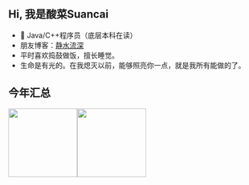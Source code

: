 ## Hi, 我是酸菜Suancai

- 🧑‍ Java/C++程序员（底层本科在读）
-  朋友博客：<a target="_blank" href="http://ice.code-farmer.cloud/">静水流深</a>
-  平时喜欢捣鼓做饭，擅长睡觉。
-  生命是有光的。在我熄灭以前，能够照亮你一点，就是我所有能做的了。

## 今年汇总 

<img align="" height="137px" src="https://github-readme-stats.vercel.app/api?username=SuricSun&hide_title=true&hide_border=true&show_icons=true&include_all_commits=true&line_height=21&bg_color=0,EC6C6C,FFD479,FFFC79,73FA79&theme=graywhite&locale=cn" /><img align="" height="137px" src="https://github-readme-stats.vercel.app/api/top-langs/?username=SuricSun&hide_title=true&hide_border=true&layout=compact&bg_color=0,73FA79,73FDFF,D783FF&theme=graywhite&locale=cn" />
